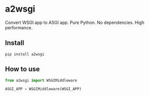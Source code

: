 # a2wsgi

Convert WSGI app to ASGI app. Pure Python. No dependencies. High performance.

## Install

```
pip install a2wsgi
```

## How to use

```python
from a2wsgi import WSGIMiddleware

ASGI_APP = WSGIMiddleware(WSGI_APP)
```
